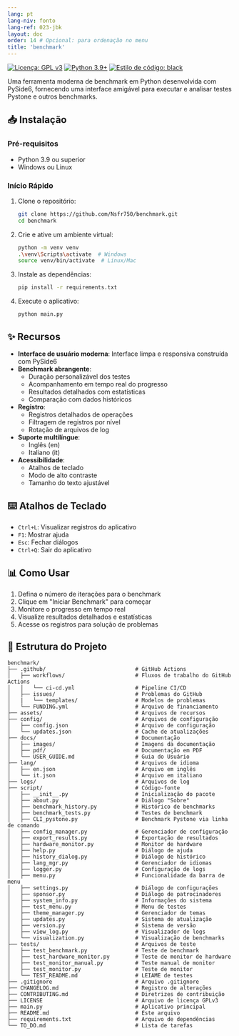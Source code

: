 ```yaml
---
lang: pt
lang-niv: fonto
lang-ref: 023-jbk
layout: doc
order: 14 # Opcional: para ordenação no menu
title: 'benchmark'
---
```


[![Licença: GPL v3](https://img.shields.io/badge/Licença-GPLv3-blue.svg)](https://www.gnu.org/licenses/gpl-3.0)
[![Python 3.9+](https://img.shields.io/badge/python-3.9+-blue.svg)](https://www.python.org/downloads/)
[![Estilo de código: black](https://img.shields.io/badge/code%20style-black-000000.svg)](https://github.com/psf/black)

Uma ferramenta moderna de benchmark em Python desenvolvida com PySide6, fornecendo uma interface amigável para executar e analisar testes Pystone e outros benchmarks.

## 📥 Instalação

### Pré-requisitos

- Python 3.9 ou superior
- Windows ou Linux

### Início Rápido

1. Clone o repositório:

   ```bash
   git clone https://github.com/Nsfr750/benchmark.git
   cd benchmark
   ```

2. Crie e ative um ambiente virtual:

   ```bash
   python -m venv venv
   .\venv\Scripts\activate  # Windows
   source venv/bin/activate  # Linux/Mac
   ```

3. Instale as dependências:

   ```bash
   pip install -r requirements.txt
   ```

4. Execute o aplicativo:

   ```bash
   python main.py
   ```

## ✨ Recursos

- **Interface de usuário moderna**: Interface limpa e responsiva construída com PySide6
- **Benchmark abrangente**:
  - Duração personalizável dos testes
  - Acompanhamento em tempo real do progresso
  - Resultados detalhados com estatísticas
  - Comparação com dados históricos
- **Registro**:
  - Registros detalhados de operações
  - Filtragem de registros por nível
  - Rotação de arquivos de log
- **Suporte multilíngue**:
  - Inglês (en)
  - Italiano (it)
- **Acessibilidade**:
  - Atalhos de teclado
  - Modo de alto contraste
  - Tamanho do texto ajustável

## ⌨️ Atalhos de Teclado

- `Ctrl+L`: Visualizar registros do aplicativo
- `F1`: Mostrar ajuda
- `Esc`: Fechar diálogos
- `Ctrl+Q`: Sair do aplicativo

## 📊 Como Usar

1. Defina o número de iterações para o benchmark
2. Clique em "Iniciar Benchmark" para começar
3. Monitore o progresso em tempo real
4. Visualize resultados detalhados e estatísticas
5. Acesse os registros para solução de problemas

## 📂 Estrutura do Projeto

```
benchmark/
├── .github/                            # GitHub Actions
│   ├── workflows/                      # Fluxos de trabalho do GitHub Actions
│   │   └── ci-cd.yml                   # Pipeline CI/CD
│   ├── issues/                         # Problemas do GitHub
│   |   └── templates/                  # Modelos de problemas
│   └── FUNDING.yml                     # Arquivo de financiamento
├── assets/                             # Arquivos de recursos
├── config/                             # Arquivos de configuração
│   ├── config.json                     # Arquivo de configuração
│   └── updates.json                    # Cache de atualizações
├── docs/                               # Documentação
│   ├── images/                         # Imagens da documentação
│   ├── pdf/                            # Documentação em PDF
│   └── USER_GUIDE.md                   # Guia do Usuário
├── lang/                               # Arquivos de idioma
│   ├── en.json                         # Arquivo em inglês
│   └── it.json                         # Arquivo em italiano
├── logs/                               # Arquivos de log
├── script/                             # Código-fonte
│   ├── __init__.py                     # Inicialização do pacote
│   ├── about.py                        # Diálogo "Sobre"
│   ├── benchmark_history.py            # Histórico de benchmarks
│   ├── benchmark_tests.py              # Testes de benchmark
│   ├── CLI_pystone.py                  # Benchmark Pystone via linha de comando
│   ├── config_manager.py               # Gerenciador de configuração
│   ├── export_results.py               # Exportação de resultados
│   ├── hardware_monitor.py             # Monitor de hardware
│   ├── help.py                         # Diálogo de ajuda
│   ├── history_dialog.py               # Diálogo de histórico
│   ├── lang_mgr.py                     # Gerenciador de idiomas
│   ├── logger.py                       # Configuração de logs
│   ├── menu.py                         # Funcionalidade da barra de menu
│   ├── settings.py                     # Diálogo de configurações
│   ├── sponsor.py                      # Diálogo de patrocinadores
│   ├── system_info.py                  # Informações do sistema
│   ├── test_menu.py                    # Menu de testes
│   ├── theme_manager.py                # Gerenciador de temas
│   ├── updates.py                      # Sistema de atualização
│   ├── version.py                      # Sistema de versão
│   ├── view_log.py                     # Visualizador de logs
│   └── visualization.py                # Visualização de benchmarks
├── tests/                              # Arquivos de teste
│   ├── test_benchmark.py               # Teste de benchmark
│   ├── test_hardware_monitor.py        # Teste de monitor de hardware
│   ├── test_monitor_manual.py          # Teste manual de monitor
│   ├── test_monitor.py                 # Teste de monitor
│   └── TEST_README.md                  # LEIAME de testes
├── .gitignore                          # Arquivo .gitignore
├── CHANGELOG.md                        # Registro de alterações
├── CONTRIBUTING.md                     # Diretrizes de contribuição
├── LICENSE                             # Arquivo de licença GPLv3
├── main.py                             # Aplicativo principal
├── README.md                           # Este arquivo
├── requirements.txt                    # Arquivo de dependências
└── TO_DO.md                            # Lista de tarefas
```
